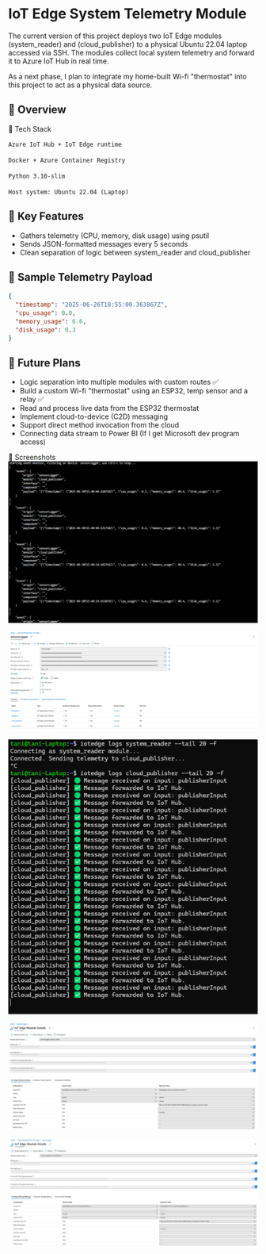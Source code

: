 # IoT Edge System Telemetry Module

The current version of this project deploys two IoT Edge modules (system_reader) and (cloud_publisher) to a physical Ubuntu 22.04 laptop accessed via SSH. The modules collect local system telemetry and forward it to Azure IoT Hub in real time.

 As a next phase, I plan to integrate my home-built Wi-fi "thermostat" into this project to act as a physical data source.

## 📌 Overview
🔧 Tech Stack

    Azure IoT Hub + IoT Edge runtime

    Docker + Azure Container Registry

    Python 3.10-slim

    Host system: Ubuntu 22.04 (Laptop)

## 🔧 Key Features

- Gathers telemetry (CPU, memory, disk usage) using psutil
- Sends JSON-formatted messages every 5 seconds
- Clean separation of logic between system_reader and cloud_publisher

## 🔁 Sample Telemetry Payload
```json
{
  "timestamp": "2025-06-26T18:55:00.363867Z",
  "cpu_usage": 0.0,
  "memory_usage": 6.6,
  "disk_usage": 0.3
}
```
## 🚧 Future Plans

- Logic separation into multiple modules with custom routes ✅
- Build a custom Wi-fi "thermostat" using an ESP32, temp sensor and a relay ✅
- Read and process live data from the ESP32 thermostat
- Implement cloud-to-device (C2D) messaging
- Support direct method invocation from the cloud
- Connecting data stream to Power BI (If I get Microsoft dev program access)





📸 Screenshots
![Event Stream](/screenshots/azure-cli-stream.png)

![Device Status](/screenshots/sensorLogger-device.png)

![Module Logs](/screenshots/reader-and-publisher-logs.png)

![system_reader](/screenshots/system_reader.png)

![cloud_publisher](/screenshots/cloud_publisher.png)
